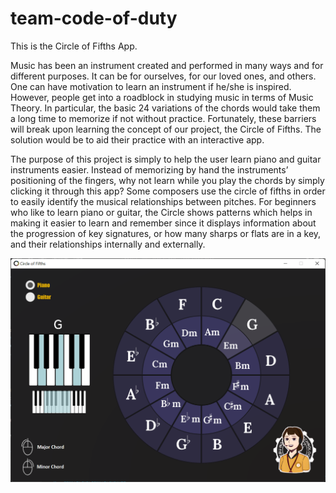 # team-code-of-duty
This is the Circle of Fifths App.


Music has been an instrument created and performed in many ways and for different purposes. It can be for ourselves, for our loved ones, and others. One can have motivation to learn an instrument if he/she is inspired. However, people get into a roadblock in studying music in terms of Music Theory. In particular, the basic 24 variations of the chords would take them a long time to memorize if not without practice.  Fortunately, these barriers will break upon learning the concept of our project, the Circle of Fifths. The solution would be to aid their practice with an interactive app.


The purpose of this project is simply to help the user learn piano and guitar instruments easier. Instead of memorizing by hand the instruments’ positioning of the fingers, why not learn while you play the chords by simply clicking it through this app? Some composers use the circle of fifths in order to easily identify the musical relationships between pitches. For beginners who like to learn piano or guitar, the Circle shows patterns which helps in making it easier to learn and remember since it displays information about the progression of key signatures, or how many sharps or flats are in a key, and their relationships internally and externally.


![Alt text](preview.png?raw=true)
